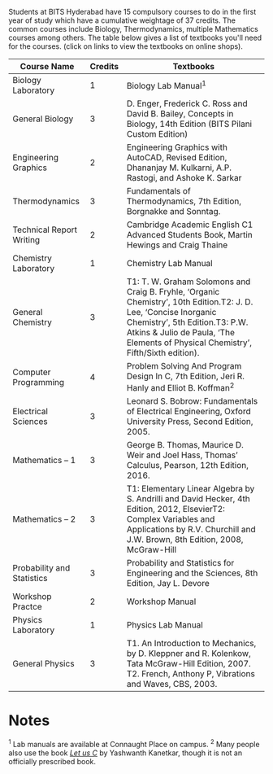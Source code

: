 <!-- TITLE: First Year Courses -->
<!-- SUBTITLE: Information about the first year courses, which are common to all branches (except B. Pharma. students).-->

Students at BITS Hyderabad have 15 compulsory courses to do in the first year of study which have a cumulative weightage of 37 credits. The common courses include Biology, Thermodynamics, multiple Mathematics courses among others. The table below gives a list of textbooks you'll need for the courses. (click on links to view the textbooks on online shops). 

| Course Name | Credits | Textbooks |
|-|-|-|
| Biology Laboratory | 1 | Biology Lab Manual<sup>1</sup> |
| General Biology | 3 | D. Enger, Frederick C. Ross and David B. Bailey, Concepts in Biology, 14th Edition (BITS Pilani Custom Edition)  |
| Engineering Graphics | 2 | Engineering Graphics with AutoCAD, Revised Edition, Dhananjay M. Kulkarni, A.P. Rastogi, and Ashoke K. Sarkar |
| Thermodynamics | 3 | Fundamentals of Thermodynamics, 7th Edition, Borgnakke and Sonntag. |
| Technical Report Writing | 2 | Cambridge Academic English C1 Advanced Students Book, Martin Hewings and Craig Thaine |
| Chemistry Laboratory | 1 | Chemistry Lab Manual |
| General Chemistry | 3 | T1: T. W. Graham Solomons and Craig B. Fryhle, ‘Organic Chemistry’, 10th Edition.T2: J. D. Lee, ‘Concise Inorganic Chemistry’, 5th Edition.T3: P.W. Atkins & Julio de Paula, ‘The Elements of Physical Chemistry’, Fifth/Sixth edition). |
| Computer Programming | 4 | Problem Solving And Program Design In C, 7th Edition, Jeri R. Hanly and Elliot B. Koffman<sup>2</sup> |
 Electrical Sciences | 3 | Leonard S. Bobrow: Fundamentals of Electrical Engineering, Oxford University Press, Second Edition, 2005. |
| Mathematics – 1 | 3 | George B. Thomas, Maurice D. Weir and Joel Hass, Thomas’ Calculus, Pearson, 12th Edition, 2016. |
| Mathematics – 2 | 3 | T1: Elementary Linear Algebra by S. Andrilli and David Hecker, 4th Edition, 2012, ElsevierT2: Complex Variables and Applications by R.V. Churchill and J.W. Brown, 8th Edition, 2008, McGraw-Hill |
| Probability and Statistics | 3 | Probability and Statistics for Engineering and the Sciences, 8th Edition, Jay L. Devore |
| Workshop Practce | 2 | Workshop Manual |
| Physics Laboratory | 1 | Physics Lab Manual |
| General Physics | 3 | T1. An Introduction to Mechanics, by D. Kleppner and R. Kolenkow, Tata McGraw-Hill Edition, 2007. T2. French, Anthony P, Vibrations and Waves, CBS, 2003. |

# Notes
<sup>1</sup> Lab manuals are available at Connaught Place on campus. 
<sup>2</sup> Many people also use the book *[Let us C](https://amzn.to/2v4vxGK)* by Yashwanth Kanetkar, though it is not an officially prescribed book. 